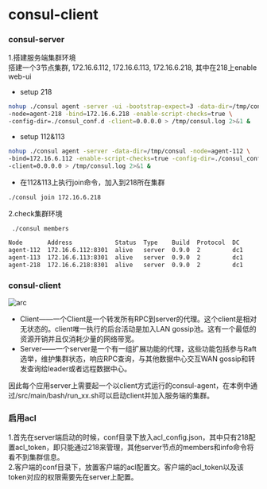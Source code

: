 # consul-client

### consul-server
1.搭建服务端集群环境  
搭建一个3节点集群, 172.16.6.112, 172.16.6.113, 172.16.6.218, 其中在218上enable web-ui  
* setup 218 
```bash
nohup ./consul agent -server -ui -bootstrap-expect=3 -data-dir=/tmp/consul \
-node=agent-218 -bind=172.16.6.218 -enable-script-checks=true \
-config-dir=./consul_conf.d -client=0.0.0.0 > /tmp/consul.log 2>&1 &
```
* setup 112&113 
```bash
nohup ./consul agent -server -data-dir=/tmp/consul -node=agent-112 \
-bind=172.16.6.112 -enable-script-checks=true -config-dir=./consul_conf.d \
-client=0.0.0.0 > /tmp/consul.log 2>&1 &
```
* 在112&113上执行join命令，加入到218所在集群
```bash
./consul join 172.16.6.218
```

2.check集群环境  
```bash
 ./consul members
```
```bash
Node       Address            Status  Type    Build  Protocol  DC
agent-112  172.16.6.112:8301  alive   server  0.9.0  2         dc1
agent-113  172.16.6.113:8301  alive   server  0.9.0  2         dc1
agent-218  172.16.6.218:8301  alive   server  0.9.0  2         dc1
```

### consul-client
![arc](http://images2015.cnblogs.com/blog/510/201701/510-20170114220134916-652497084.png)
* Client——一个Client是一个转发所有RPC到server的代理。这个client是相对无状态的。client唯一执行的后台活动是加入LAN gossip池。这有一个最低的资源开销并且仅消耗少量的网络带宽。  
* Server——一个server是一个有一组扩展功能的代理，这些功能包括参与Raft选举，维护集群状态，响应RPC查询，与其他数据中心交互WAN gossip和转发查询给leader或者远程数据中心。  

因此每个应用server上需要起一个以client方式运行的consul-agent，在本例中通过/src/main/bash/run_xx.sh可以启动client并加入服务端的集群。  

### 启用acl
1.首先在server端启动的时候，conf目录下放入acl_config.json，其中只有218配置acl_token，即只能通过218来管理，其他server节点的members和info命令将看不到集群信息。  
2.客户端的conf目录下，放置客户端的acl配置文。客户端的acl_token以及该token对应的权限需要先在server上配置。  

